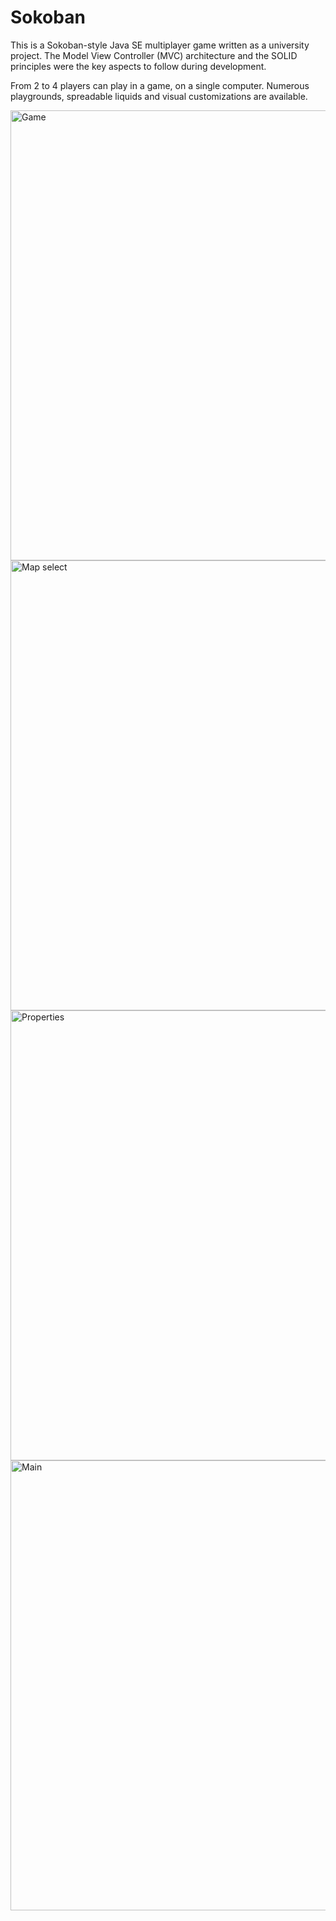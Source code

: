 # Sokoban

This is a Sokoban-style Java SE multiplayer game written as a university project. The Model View Controller (MVC) architecture and the SOLID principles were the key aspects to follow during development.

From 2 to 4 players can play in a game, on a single computer. Numerous playgrounds, spreadable liquids and visual customizations are available.

<img src="https://user-images.githubusercontent.com/37120889/133932498-ad68f81c-2c7a-4e6e-bb12-fd3baeefeb6f.png" alt="Game" width="720" />

<img src="https://user-images.githubusercontent.com/37120889/133932503-76cff96a-739b-49ab-bb16-17b904efa158.png" alt="Map select" width="720" />

<img src="https://user-images.githubusercontent.com/37120889/133932504-b68f619d-472d-463b-a959-14dce3a8d826.png" alt="Properties" width="720" />

<img src="https://user-images.githubusercontent.com/37120889/133932502-6138c7b5-7afb-4629-88aa-808e23644614.png" alt="Main" width="720" />
